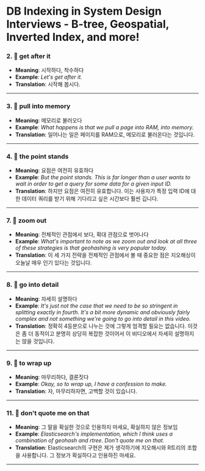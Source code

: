 # DB Indexing in System Design Interviews - B-tree, Geospatial, Inverted Index, and more!

### 2. 📝 **get after it**  
- **Meaning**: 시작하다, 착수하다  
- **Example**: *Let's get after it.*  
- **Translation**: 시작해 봅시다.

---

### 3. 📝 **pull into memory**  
- **Meaning**: 메모리로 불러오다  
- **Example**: *What happens is that we pull a page into RAM, into memory.*  
- **Translation**: 일어나는 일은 페이지를 RAM으로, 메모리로 불러온다는 것입니다.

---

### 4. 📝 **the point stands**  
- **Meaning**: 요점은 여전히 유효하다  
- **Example**: *But the point stands. This is far longer than a user wants to wait in order to get a query for some data for a given input ID.*  
- **Translation**: 하지만 요점은 여전히 유효합니다. 이는 사용자가 특정 입력 ID에 대한 데이터 쿼리를 받기 위해 기다리고 싶은 시간보다 훨씬 깁니다.

---

### 7. 📝 **zoom out**  
- **Meaning**: 전체적인 관점에서 보다, 확대 관점으로 벗어나다  
- **Example**: *What's important to note as we zoom out and look at all three of these strategies is that geohashing is very popular today.*  
- **Translation**: 이 세 가지 전략을 전체적인 관점에서 볼 때 중요한 점은 지오해싱이 오늘날 매우 인기 있다는 것입니다.

---

### 8. 📝 **go into detail**  
- **Meaning**: 자세히 설명하다  
- **Example**: *It's just not the case that we need to be so stringent in splitting exactly in fourth. It's a bit more dynamic and obviously fairly complex and not something we're going to go into detail in this video.*  
- **Translation**: 정확히 4등분으로 나누는 것에 그렇게 엄격할 필요는 없습니다. 이것은 좀 더 동적이고 분명히 상당히 복잡한 것이어서 이 비디오에서 자세히 설명하지는 않을 것입니다.

---

### 9. 📝 **to wrap up**  
- **Meaning**: 마무리하다, 결론짓다  
- **Example**: *Okay, so to wrap up, I have a confession to make.*  
- **Translation**: 자, 마무리하자면, 고백할 것이 있습니다.

---

### 11. 📝 **don't quote me on that**  
- **Meaning**: 그 말을 확실한 것으로 인용하지 마세요, 확실하지 않은 정보임  
- **Example**: *Elasticsearch's implementation, which I think uses a combination of geohash and rtree. Don't quote me on that.*  
- **Translation**: Elasticsearch의 구현은 제가 생각하기에 지오해시와 R트리의 조합을 사용합니다. 그 정보가 확실하다고 인용하진 마세요.

---
